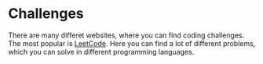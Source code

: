 # Challenges

There are many differet websites, where you can find coding challenges. The most popular is [LeetCode](https://leetcode.com/). Here you can find a lot of different problems, which you can solve in different programming languages.
